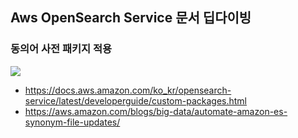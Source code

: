 ## Aws OpenSearch Service 문서 딥다이빙


### 동의어 사전 패키지 적용

<img src="https://d2908q01vomqb2.cloudfront.net/b6692ea5df920cad691c20319a6fffd7a4a766b8/2021/07/01/bdb798-image001.png">

- https://docs.aws.amazon.com/ko_kr/opensearch-service/latest/developerguide/custom-packages.html
- https://aws.amazon.com/blogs/big-data/automate-amazon-es-synonym-file-updates/
